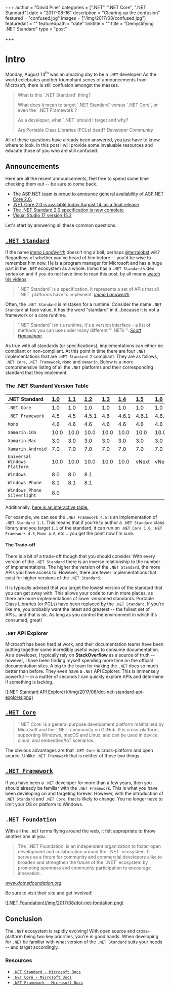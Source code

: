 +++
author = "David Pine"
categories = [".NET", ".NET Core", ".NET Standard"]
date = "2017-08-16"
description = "Clearing up the confusion"
featured = "confused.jpg"
images = ["/img/2017/08/confused.jpg"]
featuredalt = ""
featuredpath = "date"
linktitle = ""
title = "Demystifying .NET Standard"
type = "post"

+++

# Intro

Monday, August 14<sup>th</sup> was an amazing day to be a `.NET` developer! As the world celebrates another triumphant series of announcements from Microsoft, there is still confusion amongst the masses.

> <p/> What is this `.NET Standard` thing?
> <p/> What does it mean to target `.NET Standard` versus `.NET Core`, or even the `.NET Framework`?
> <p/> As a developer, what `.NET` should I target and why?
> <p/> Are Portable Class Libraries (PCLs) dead?
> <cite>Developer Community</cite>

All of these questions have already been answered, you just have to know where to look. In this post I will provide some invaluable resources and educate those of you who are still confused.

## Announcements

Here are all the recent announcements, feel free to spend some time checking them out -- be sure to come back.

 - <a href="https://blogs.msdn.microsoft.com/webdev/2017/08/14/announcing-asp-net-core-2-0/" target="_blank">The ASP.NET team is proud to announce general availability of ASP.NET Core 2.0.</a>
 - <a href="https://blogs.msdn.microsoft.com/dotnet/2017/08/14/announcing-net-core-2-0/" target="_blank">.NET Core 2.0 is available today August 14, as a final release</a>
 - <a href="https://blogs.msdn.microsoft.com/dotnet/2017/08/14/announcing-net-standard-2-0/" target="_blank">The .NET Standard 2.0 specification is now complete</a>
 - <a href="https://blogs.msdn.microsoft.com/visualstudio/2017/08/14/visual-studio-2017-version-15-3-released/" target="_blank">Visual Studio 17 version 15.3</a>

Let's start by answering all these common questions.

## <a href="https://docs.microsoft.com/en-us/dotnet/standard/net-standard/" target="_blank">`.NET Standard` <i class="fa fa-external-link" aria-hidden="true"></i></a>

If the name <a href="https://github.com/terrajobst" target="_blank">_Immo Landwerth_</a> doesn't ring a bell, perhaps <a href="https://twitter.com/terrajobst" target="_blank">@terrajobst</a> will? Regardless of whether you've heard of him before -- you'd be wise to remember him now. He is a program manager for Microsoft and has a huge part in the `.NET` ecosystem as a whole. Immo has a `.NET Standard` video series on <i class="fa fa-lg fa-youtube" aria-hidden="true"></i> and if you do not have time to read this post, by all means <a href="https://www.youtube.com/playlist?list=PLRAdsfhKI4OWx321A_pr-7HhRNk7wOLLY" target="_blank">watch his videos</a>.

> <p/> `.NET Standard` is a specification. It represents a set of APIs that all `.NET` platforms have to implement.
> <cite><a href="https://youtu.be/YI4MurjfMn8?list=PLRAdsfhKI4OWx321A_pr-7HhRNk7wOLLY&t=191" target="_blank">Immo Landwerth</a></cite>

Often, the `.NET Standard` is mistaken for a runtime. Consider the name `.NET Standard` at face value, it has the word "standard" in it...because it is not a framework or a core runtime.

> <p/> `.NET Standard` isn't a runtime, it's a version interface - a list of methods you can use under many different "`.NETs`".
> <cite><a href="https://www.hanselman.com/blog/ExploringRefitAnAutomaticTypesafeRESTLibraryForNETStandard.aspx" target="_blank">Scott Hanselman</a></cite>

As true with all standards (or specifications), implementations can either be compliant or non-compliant. At this point in time there are four `.NET` implementations that are `.NET Standard 2` compliant. They are as follows, `.NET Core`, `.NET Framework`, `Mono` and `Xamarin`. Below is a more comprehensive listing of all the `.NET` platforms and their corresponding standard that they implement.     

### The .NET Standard Version Table <a href="https://github.com/dotnet/standard/blob/master/docs/versions.md#net-standard-versions" target="_blank"><i class="fa fa-external-link" aria-hidden="true"></i></a>

| .NET Standard                |  [1.0] | [1.1] |   [1.2] |  [1.3] |   [1.4] |   [1.5]  | [1.6]   |    [2.0] |
|:-----------------------------|:-------|:------|:--------|:-------|:--------|:---------|:--------|:---------|
|`.NET Core`                   |   1.0  |  1.0  |    1.0  |   1.0  |    1.0  |    1.0   |  1.0    |     2.0  |
|`.NET Framework`              |   4.5  |  4.5  |  4.5.1  |   4.6  |  4.6.1  |  4.6.1   |  4.6.1  |   4.6.1  |
|`Mono`                        |   4.6  |  4.6  |    4.6  |   4.6  |    4.6  |    4.6   |  4.6    |     5.4  |
|`Xamarin.iOS`                 |  10.0  | 10.0  |   10.0  |  10.0  |   10.0  |   10.0   |  10.0   |   10.14  |
|`Xamarin.Mac`                 |   3.0  |  3.0  |    3.0  |   3.0  |    3.0  |    3.0   |  3.0    |     3.8  |
|`Xamarin.Android`             |   7.0  |  7.0  |    7.0  |   7.0  |    7.0  |    7.0   |  7.0    |     7.5  |
|`Universal Windows Platform`  |  10.0  | 10.0  |   10.0  |  10.0  |   10.0  |  vNext   |  vNext  |   vNext  |
|`Windows`                     |   8.0  |  8.0  |    8.1  |        |         |          |         |          |
|`Windows Phone`               |   8.1  |  8.1  |    8.1  |        |         |          |         |          |
|`Windows Phone Silverlight`   |   8.0  |       |         |        |         |          |         |          |

[1.0]: https://github.com/dotnet/standard/blob/master/docs/versions/netstandard1.0.md
[1.1]: https://github.com/dotnet/standard/blob/master/docs/versions/netstandard1.1.md
[1.2]: https://github.com/dotnet/standard/blob/master/docs/versions/netstandard1.2.md
[1.3]: https://github.com/dotnet/standard/blob/master/docs/versions/netstandard1.3.md
[1.4]: https://github.com/dotnet/standard/blob/master/docs/versions/netstandard1.4.md
[1.5]: https://github.com/dotnet/standard/blob/master/docs/versions/netstandard1.5.md
[1.6]: https://github.com/dotnet/standard/blob/master/docs/versions/netstandard1.6.md
[2.0]: https://github.com/dotnet/standard/blob/master/docs/versions/netstandard2.0.md

Additionally, <a href="http://immo.landwerth.net/netstandard-versions/#" target="_blank">here is an interactive table.</a>

For example, we can see the `.NET Framework 4.5` is an implementation of `.NET Standard 1.1`. This means that if you're to author a `.NET Standard` class library and you target `1.1` of the standard, it can run on `.NET Core 1.0`, `.NET Framework 4.5`, `Mono 4.6`, etc... you get the point now I'm sure.

#### The Trade-off

There is a bit of a trade-off though that you should consider. With every version of the `.NET Standard` there is an inverse relationship to the number of implementations. The higher the version of the `.NET Standard`, the more APIs you have access to. However, there are fewer implementations that exist for higher versions of the `.NET Standard`.

It is typically advised that you target the lowest version of the standard that you can get away with. This allows your code to run in more places, as there are more implementations of lower versioned standards. Portable Class Libraries (or PCLs) have been replaced by the `.NET Standard`. If you're like me, you probably want the latest and greatest -- the fullest set of APIs...and that is ok. As long as you control the environment in which it's consumed, great!

### `.NET` API Explorer

Microsoft has been hard at work, and their documentation teams have been putting together some incredibly useful ways to consume documentation. As a developer, I typically rely on **StackOverflow** as a source of truth -- however, I have been finding myself spending more time on the official documentation sites. A big <i class="fa fa-lg fa-thumbs-o-up" aria-hidden="true"></i> to the team for making the `.NET` docs so much better than before. They even have a `.NET` API Explorer. This is immensely powerful -- in a matter of seconds I can quickly explore APIs and determine if something is lacking.

<a href="https://docs.microsoft.com/en-us/dotnet/api/?view=netstandard-2.0" target="_blank">
    ![.NET Standard API Explorer](/img/2017/08/dot-net-standard-api-explorer.png)
</a>

## <a href="https://docs.microsoft.com/en-us/dotnet/core/" target="_blank">`.NET Core` <i class="fa fa-external-link" aria-hidden="true"></i></a>

> <p/> `.NET Core` is a general purpose development platform maintained by Microsoft and the `.NET` community on GitHub. It is cross-platform, supporting Windows, macOS and Linux, and can be used in device, cloud, and embedded/IoT scenarios.

The obvious advantages are that `.NET Core` is cross-platform and open source. Unlike `.NET Framework` that is neither of those two things.

## <a href="https://docs.microsoft.com/en-us/dotnet/framework/" target="_blank">`.NET Framework` <i class="fa fa-external-link" aria-hidden="true"></i></a>

If you have been a `.NET` developer for more than a few years, then you should already be familiar with the `.NET Framework`. This is what you have been developing on and targeting forever. However, with the introduction of `.NET Standard` and `.NET Core`, that is likely to change. You no longer have to limit your OS or platform to Windows.

## `.NET Foundation`

With all the `.NET` terms flying around the web, it felt appropriate to throw another one at you.

> <p/> The `.NET Foundation` is an independent organization to foster open development and collaboration around the `.NET` ecosystem. It serves as a forum for community and commercial developers alike to broaden and strengthen the future of the `.NET` ecosystem by promoting openness and community participation to encourage innovation.
<cite>www.dotnetfoundation.org</cite>

Be sure to visit their site and get involved!

<a href="https://dotnetfoundation.org/" target="_blank">
    ![.NET Foundation](/img/2017/08/dot-net-fondation.png)
</a>

## Conclusion

The `.NET` ecosystem is rapidly evolving! With open source and cross-platform being two key priorities, you're in good hands. When developing for `.NET` be familiar with what version of the `.NET Standard` suits your needs -- and target accordingly.

### Resources

 - <a href="https://docs.microsoft.com/en-us/dotnet/standard/net-standard" target="_blank">`.NET Standard - Microsoft Docs`</a>
 - <a href="https://docs.microsoft.com/en-us/dotnet/core/" target="_blank">`.NET Core - Microsoft Docs`</a>
 - <a href="https://docs.microsoft.com/en-us/dotnet/framework/" target="_blank">`.NET Framework - Microsoft Docs`</a>